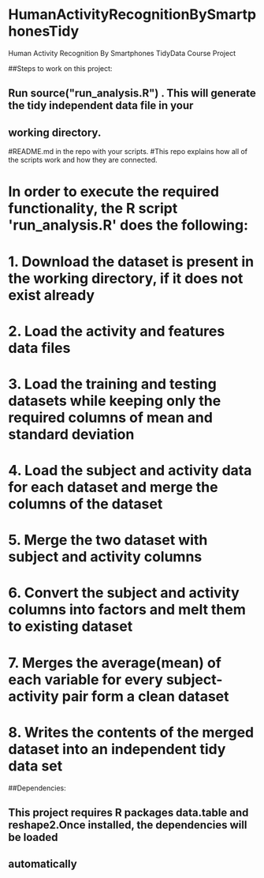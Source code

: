 # HumanActivityRecognitionBySmartphonesTidy
Human Activity Recognition By Smartphones TidyData Course Project



##Steps to work on this project:
## Run source("run_analysis.R") . This will generate the tidy independent data file in your 
## working directory.

#README.md in the repo with your scripts. 
#This repo explains how all of the scripts work and how they are connected.
# In order to execute the required functionality, the R script 'run_analysis.R' does the following:
# 1. Download the dataset is present in the working directory, if it does not exist already
# 2. Load the activity and features data files
# 3. Load the training and testing datasets while keeping only the required columns of mean and standard deviation 
# 4. Load the subject and activity data for each dataset and merge the columns of the dataset
# 5. Merge the two dataset with subject and activity columns
# 6. Convert the subject and activity columns into factors and melt them to existing dataset
# 7. Merges the average(mean) of each variable for every subject-activity pair form a clean dataset
# 8. Writes the contents of the merged dataset into an independent tidy data set

##Dependencies:
## This project requires R packages data.table and reshape2.Once installed, the dependencies will be loaded 
## automatically 